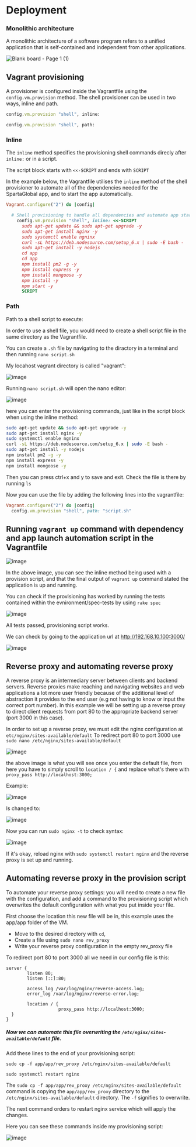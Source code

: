 # Deployment
### Monolithic architecture
A monolithic architecture of a software program refers to a unified application that is self-contained and independent from other applications.


![Blank board - Page 1 (1)](https://user-images.githubusercontent.com/110176257/184701206-059dceb1-7751-4f5e-993e-513e1a811a31.png)

## Vagrant provisioning
A provisioner is configured inside the Vagrantfile using the `config.vm.provision` method.
The shell provisioner can be used in two ways, inline and path.
```ruby
config.vm.provision "shell", inline:
```
```ruby
config.vm.provision "shell", path:
```
### Inline
The `inline` method specifies the provisioning shell commands direcly after `inline:` or in a script. 

The script block starts with `<<-SCRIPT` and ends with `SCRIPT`

In the example below, the Vagrantfile utilises the `inline` method of the shell provisioner to automate all of the dependencies needed for the SpartaGlobal app, and to start the app automatically.
```ruby
Vagrant.configure("2") do |config|

  # Shell provisioning to handle all dependencies and automate app start
    config.vm.provision "shell", inline: <<-SCRIPT
      sudo apt-get update && sudo apt-get upgrade -y
      sudo apt-get install nginx -y
      sudo systemctl enable ngninx 
      curl -sL https://deb.nodesource.com/setup_6.x | sudo -E bash - 
      sudo apt-get install -y nodejs
      cd app
      cd app
      npm install pm2 -g -y
      npm install express -y
      npm install mongoose -y
      npm install -y
      npm start -y
      SCRIPT
```

### Path
Path to a shell script to execute:

In order to use a shell file, you would need to create a shell script file in the same directory as the Vagrantfile.

You can create a `.sh` file by navigating to the diractory in a terminal and then running `nano script.sh`

My locahost vagrant directory is called "vagrant":

![image](https://user-images.githubusercontent.com/110176257/184713983-7f92182a-cec1-4249-9437-34f1c1882645.png)

Running `nano script.sh` will open the nano editor:

![image](https://user-images.githubusercontent.com/110176257/184715430-e65e47cd-c927-450b-ad8c-e35bf416c521.png)

here you can enter the provisioning commands, just like in the script block when using the inline method:
```bash
sudo apt-get update && sudo apt-get upgrade -y
sudo apt-get install nginx -y
sudo systemctl enable ngninx 
curl -sL https://deb.nodesource.com/setup_6.x | sudo -E bash - 
sudo apt-get install -y nodejs
npm install pm2 -g -y
npm install express -y
npm install mongoose -y
```
Then you can press ctrl+x and y to save and exit.
Check the file is there by running `ls`

Now you can use the file by adding the following lines into the vagrantfile:
```ruby
Vagrant.configure("2") do |config|
  config.vm.provision "shell", path: "script.sh"
```

## Running `vagrant up` command with dependency and app launch automation script in the Vagrantfile

![image](https://user-images.githubusercontent.com/110176257/184716378-61f2dfa5-4b8e-4281-b6ba-4d5ec48a59eb.png)

In the above image, you can see the inline method being used with a provision script, and that the final output of `vagrant up` command stated the application is up and running. 

You can check if the provisioning has worked by running the tests contained within the evnironment/spec-tests by using `rake spec`

![image](https://user-images.githubusercontent.com/110176257/184719007-4a050cf7-266b-4373-bac2-78eeb547e8bc.png)

All tests passed, provisioning script works.

We can check by going to the application url at http://192.168.10.100:3000/

![image](https://user-images.githubusercontent.com/110176257/184716733-f4ffd20b-d7ae-40f9-b1ac-cac483347f9c.png)

## Reverse proxy and automating reverse proxy

A reverse proxy is an intermediary server between clients and backend servers. Reverse proxies make reaching and navigating websites and web applications a lot more user friendly because of the additional level of abstraction it provides to the end user (e.g not having to know or input the correct port number). In this example we will be setting up a reverse proxy to direct client requests from port 80 to the appropriate backend server (port 3000 in this case). 

In order to set up a reverse proxy, we must edit the nginx configuration at `etc/nginx/sites-available/default`
To redirect port 80 to port 3000 use `sudo nano /etc/nginx/sites-available/default`

![image](https://user-images.githubusercontent.com/110176257/184970952-3ec3728a-ae1d-4d6e-9a68-9333049c6cdd.png)

the above image is what you will see once you enter the default file, from here you have to simply scroll to `location / {` and replace what's there with `proxy_pass http://localhost:3000;` 

Example:

![image](https://user-images.githubusercontent.com/110176257/184971650-88259e35-6f88-4a81-8cbf-136d6567456a.png)

Is changed to:

![image](https://user-images.githubusercontent.com/110176257/184971805-37d439f9-a5d7-4a13-9844-e47b7aa8716d.png)

Now you can run `sudo nginx -t` to check syntax:

![image](https://user-images.githubusercontent.com/110176257/184972177-a060dd55-b603-4977-8488-bcf7279a7136.png)

If it's okay, reload nginx with `sudo systemctl restart nginx` and the reverse proxy is set up and running.

## Automating reverse proxy in the provision script

To automate your reverse proxy settings: you will need to create a new file with the configuration, and add a command to the provisioning script which overwrites the default configuration with what you put inside your file.

First choose the location this new file will be in, this example uses the app/app folder of the VM.
- Move to the desired directory with `cd`, 
- Create a file using `sudo nano rev_proxy`
- Write your reverse proxy configuration in the empty rev_proxy file

To redirect port 80 to port 3000 all we need in our config file is this:
```nginx
server {
        listen 80;
        listen [::]:80;

        access_log /var/log/nginx/reverse-access.log;
        error_log /var/log/nginx/reverse-error.log;

        location / {
                    proxy_pass http://localhost:3000;
  }
}
```
##### Now we can automate this file overwriting the `/etc/nginx/sites-available/default` file.

Add these lines to the end of your provisioning script:

```
sudo cp -f app/app/rev_proxy /etc/nginx/sites-available/default

sudo systemctl restart nginx

```
The `sudo cp -f app/app/rev_proxy /etc/nginx/sites-available/default` command is copying the `app/app/rev_proxy` directory to the `/etc/nginx/sites-available/default` directory. The `-f` signifies to overwrite.

The next command orders to restart nginx service which will apply the changes. 

Here you can see these commands inside my provisioning script:

![image](https://user-images.githubusercontent.com/110176257/184974953-f0ed24f2-b106-4cad-808e-8762cb43a2fb.png)





